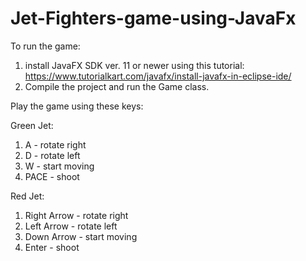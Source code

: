 # Jet-Fighters-game-using-JavaFx

To run the game:
1. install JavaFX SDK ver. 11 or newer using this tutorial: https://www.tutorialkart.com/javafx/install-javafx-in-eclipse-ide/
2. Compile the project and run the Game class.


Play the game using these keys:

Green Jet:
1. A - rotate right
2. D - rotate left
3. W - start moving
4. PACE - shoot

Red Jet:
1. Right Arrow - rotate right
2. Left Arrow - rotate left
3. Down Arrow - start moving
4. Enter - shoot
